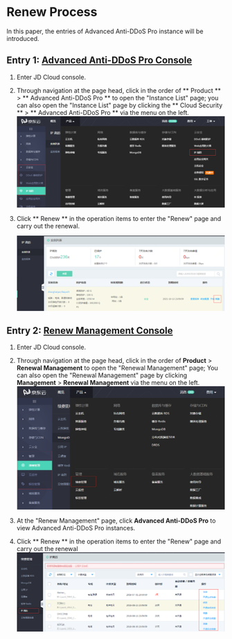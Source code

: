 # Renew Process

In this paper, the entries of Advanced Anti-DDoS Pro instance will be introduced.


## Entry 1: [Advanced Anti-DDoS Pro Console](https://ip-anti-console.jdcloud.com/instancelist)
1. Enter JD Cloud console.
2. Through navigation at the page head, click in the order of ** Product ** > ** Advanced Anti-DDoS Pro ** to open the "Instance List" page; you can also open the "Instance List" page by clicking the ** Cloud Security ** > ** Advanced Anti-DDoS Pro ** via the menu on the left.
![](../../../../image/Advanced%20Anti-DDoS/price01.png)


3. Click ** Renew ** in the operation items to enter the "Renew" page and carry out the renewal.

   ![](../../../../image/Advanced%20Anti-DDoS/price02.png)
   
## Entry 2: [Renew Management Console](https://renewal-console.jdcloud.com/renew/ipanti)
1. Enter JD Cloud console.
2. Through navigation at the page head, click in the order of **Product** > **Renewal Management** to open the "Renewal Management" page; You can also open the "Renewal Management" page by clicking **Management** > **Renewal Management** via the menu on the left.
   ![](../../../../image/Advanced%20Anti-DDoS/price03.png)
   
3. At the "Renew Management" page, click **Advanced Anti-DDoS Pro** to view Advanced Anti-DDoS Pro instances.
4. Click ** Renew ** in the operation items to enter the "Renew" page and carry out the renewal
   ![](../../../../image/Advanced%20Anti-DDoS/price04.png)
